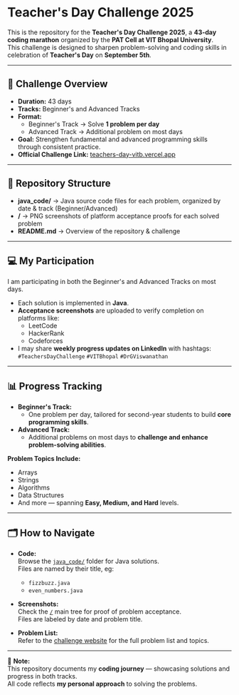 # Teacher's Day Challenge 2025

This is the repository for the **Teacher's Day Challenge 2025**, a **43-day coding marathon** organized by the **PAT Cell at VIT Bhopal University**.  
This challenge is designed to sharpen problem-solving and coding skills in celebration of **Teacher's Day** on **September 5th**.

---

## 📌 Challenge Overview

- **Duration:** 43 days  
- **Tracks:** Beginner's and Advanced Tracks  
- **Format:**  
  - Beginner's Track → Solve **1 problem per day**  
  - Advanced Track → Additional problem on most days  
- **Goal:** Strengthen fundamental and advanced programming skills through consistent practice.  
- **Official Challenge Link:** [teachers-day-vitb.vercel.app](https://teachers-day-vitb.vercel.app)

---

## 📂 Repository Structure

- **java_code/** → Java source code files for each problem, organized by date & track (Beginner/Advanced)
- **/** → PNG screenshots of platform acceptance proofs for each solved problem
- **README.md** → Overview of the repository & challenge


---

## 💻 My Participation

I am participating in both the Beginner's and Advanced Tracks on most days.  

- Each solution is implemented in **Java**.  
- **Acceptance screenshots** are uploaded to verify completion on platforms like:
  - LeetCode
  - HackerRank
  - Codeforces  
- I may share **weekly progress updates on LinkedIn** with hashtags:  
  `#TeachersDayChallenge` `#VITBhopal` `#DrGViswanathan`

---

## 📊 Progress Tracking

- **Beginner's Track:**  
  - One problem per day, tailored for second-year students to build **core programming skills**.
- **Advanced Track:**  
  - Additional problems on most days to **challenge and enhance problem-solving abilities**.

**Problem Topics Include:**
- Arrays
- Strings
- Algorithms
- Data Structures
- And more — spanning **Easy, Medium, and Hard** levels.

---

## 🗂 How to Navigate

- **Code:**  
  Browse the [`java_code/`](java_code/) folder for Java solutions.  
  Files are named by their title, eg:  
  - `fizzbuzz.java`
  - `even_numbers.java`

- **Screenshots:**  
  Check the [`/`](/) main tree for proof of problem acceptance.  
  Files are labeled by date and problem title.

- **Problem List:**  
  Refer to the [challenge website](https://teachers-day-vitb.vercel.app) for the full problem list and topics.

---

📜 **Note:**  
This repository documents my **coding journey** — showcasing solutions and progress in both tracks.  
All code reflects **my personal approach** to solving the problems.
